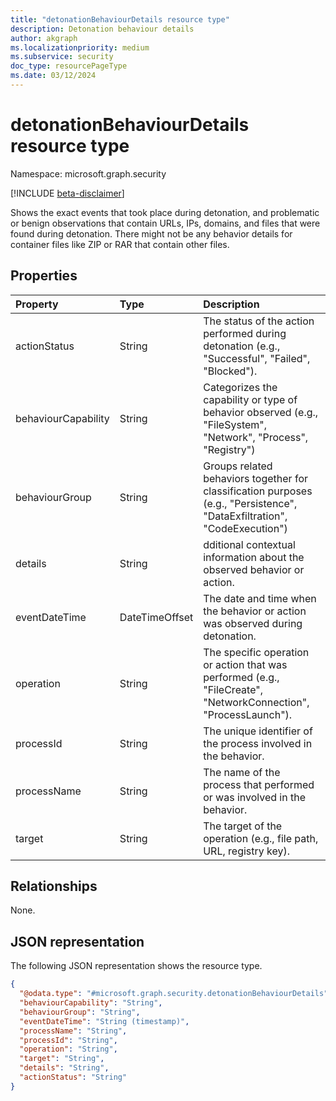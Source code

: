 ```yaml
---
title: "detonationBehaviourDetails resource type"
description: Detonation behaviour details
author: akgraph
ms.localizationpriority: medium
ms.subservice: security
doc_type: resourcePageType
ms.date: 03/12/2024
---
```


# detonationBehaviourDetails resource type

Namespace: microsoft.graph.security

[!INCLUDE [beta-disclaimer](../../includes/beta-disclaimer.md)]

Shows the exact events that took place during detonation, and problematic or benign observations that contain URLs, IPs, domains, and files that were found during detonation. There might not be any behavior details for container files like ZIP or RAR that contain other files.


## Properties
|Property|Type|Description|
|:---|:---|:---|
|actionStatus|String|The status of the action performed during detonation (e.g., "Successful", "Failed", "Blocked").|
|behaviourCapability|String|Categorizes the capability or type of behavior observed (e.g., "FileSystem", "Network", "Process", "Registry")|
|behaviourGroup|String|Groups related behaviors together for classification purposes (e.g., "Persistence", "DataExfiltration", "CodeExecution")|
|details|String|dditional contextual information about the observed behavior or action.|
|eventDateTime|DateTimeOffset|The date and time when the behavior or action was observed during detonation.|
|operation|String|The specific operation or action that was performed (e.g., "FileCreate", "NetworkConnection", "ProcessLaunch").|
|processId|String|The unique identifier of the process involved in the behavior.|
|processName|String|The name of the process that performed or was involved in the behavior.|
|target|String|The target of the operation (e.g., file path, URL, registry key).|

## Relationships
None.

## JSON representation
The following JSON representation shows the resource type.
<!-- {
  "blockType": "resource",
  "@odata.type": "microsoft.graph.security.detonationBehaviourDetails"
}
-->
``` json
{
  "@odata.type": "#microsoft.graph.security.detonationBehaviourDetails",
  "behaviourCapability": "String",
  "behaviourGroup": "String",
  "eventDateTime": "String (timestamp)",
  "processName": "String",
  "processId": "String",
  "operation": "String",
  "target": "String",
  "details": "String",
  "actionStatus": "String"
}
```

